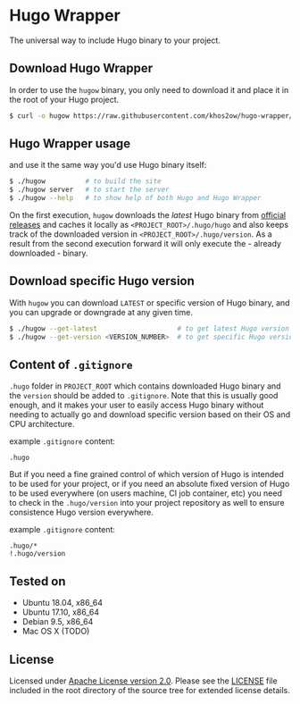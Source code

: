 # Hugo Wrapper

The universal way to include Hugo binary to your project.

## Download Hugo Wrapper

In order to use the `hugow` binary, you only need to download it and place it in the root of your Hugo project.

```bash
$ curl -o hugow https://raw.githubusercontent.com/khos2ow/hugo-wrapper/master/hugow && chmod +x hugow
```

## Hugo Wrapper usage

and use it the same way you'd use Hugo binary itself:

```bash
$ ./hugow          # to build the site
$ ./hugow server   # to start the server
$ ./hugow --help   # to show help of both Hugo and Hugo Wrapper
```

On the first execution, `hugow` downloads the _latest_ Hugo binary from
[official releases](https://github.com/gohugoio/hugo/releases) and caches it locally as
`<PROJECT_ROOT>/.hugo/hugo` and also keeps track of the downloaded version in
`<PROJECT_ROOT>/.hugo/version`. As a result from the second execution forward it will only
execute the - already downloaded - binary.

## Download specific Hugo version

With `hugow` you can download `LATEST` or specific version of Hugo binary, and you can
upgrade or downgrade at any given time.

```bash
$ ./hugow --get-latest                    # to get latest Hugo version
$ ./hugow --get-version <VERSION_NUMBER>  # to get specific Hugo version
```

## Content of `.gitignore`

`.hugo` folder in `PROJECT_ROOT` which contains downloaded Hugo binary and the `version`
should be added to `.gitignore`. Note that this is usually good enough, and it makes
your user to easily access Hugo binary without needing to actually go and download
specific version based on their OS and CPU architecture.

example `.gitignore` content:

```gitignore
.hugo
```

But if you need a fine grained control of which version of Hugo is intended to be used
for your project, or if you need an absolute fixed version of Hugo to be used everywhere
(on users machine, CI job container, etc) you need to check in the `.hugo/version` into
your project repository as well to ensure consistence Hugo version everywhere.

example `.gitignore` content:

```gitignore
.hugo/*
!.hugo/version
```

## Tested on

- Ubuntu 18.04, x86_64
- Ubuntu 17.10, x86_64
- Debian 9.5, x86_64
- Mac OS X (TODO)

## License

Licensed under [Apache License version 2.0](http://www.apache.org/licenses/LICENSE-2.0).
Please see the [LICENSE](https://github.com/khos2ow/hugo-wrapper/blob/master/LICENSE)
file included in the root directory of the source tree for extended license details.
